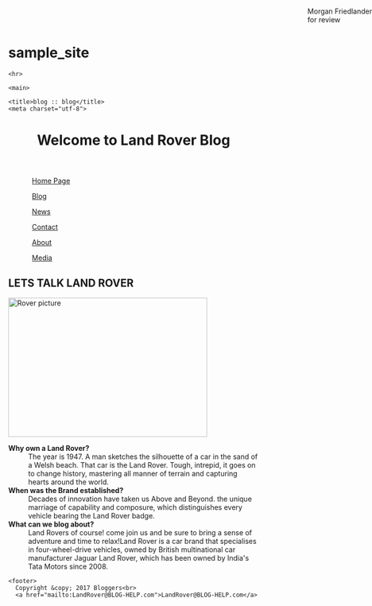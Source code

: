 # sample_site
<html lang="en">
  <head>

<div>

 <link rel="stylesheet" type="text/css" href="style.css">
    <title>WELCOME</title>
</div>

<div style="position:fixed;top:0px;right:0px;"><p>Morgan Friedlander <br> for review </p> </div>
  </head>


 <body>
	
	
	<hr>
	
	<main>

    <title>blog :: blog</title>
    <meta charset="utf-8">
  </head>
  <body>
    <div id="wrapper">
 <header><h1>Welcome to Land Rover Blog</h1></header>
 <div id = "nav"><ul>
   <ul><a href="index.html">Home Page</a></ul>  
   <ul><a href="blog.html">Blog</a></ul>  
   <ul><a href="news.html">News</a></ul> 
   <ul><a href="contact.html">Contact</a></ul>
<ul><a href="about.html">About</a></ul>
   <ul><a href="media.html">Media</a></ul></ul></div>



  <div id= "content"> <h2>LETS TALK LAND ROVER</h2>
    <img src="https://www.landrover.com/Images/L494_GWS_17_EXT_LOC60_680x450_281-303755_680x450.jpg?v=4" alt="Rover picture" height= 280px width=400px / >
   <dt><div><dl><strong>Why own a Land Rover?</strong>
     <dd>The year is 1947. A man sketches the silhouette of a car in the sand of a Welsh beach. That car is the Land Rover. Tough, intrepid, it goes on to change history, mastering all manner of terrain and capturing hearts around the world.  </dd>
   <strong>When was the Brand established?</strong>
   <dd> Decades of innovation have taken us Above and Beyond.  the unique marriage of capability and composure, which distinguishes every vehicle bearing the Land Rover badge.</dd>
   <strong>What can we blog about?</strong>
   <dd>Land Rovers of course! come join us and be sure to bring a sense of adventure and time to relax!Land Rover is a car brand that specialises in four-wheel-drive vehicles, owned by British multinational car manufacturer Jaguar Land Rover, which has been owned by India's Tata Motors since 2008.</dd></dl></dt></div>
  

    <footer>
      Copyright &copy; 2017 Bloggers<br>
      <a href="mailto:LandRover@BLOG-HELP.com">LandRover@BLOG-HELP.com</a>
</footer>
</body>
  </div>
</html>
